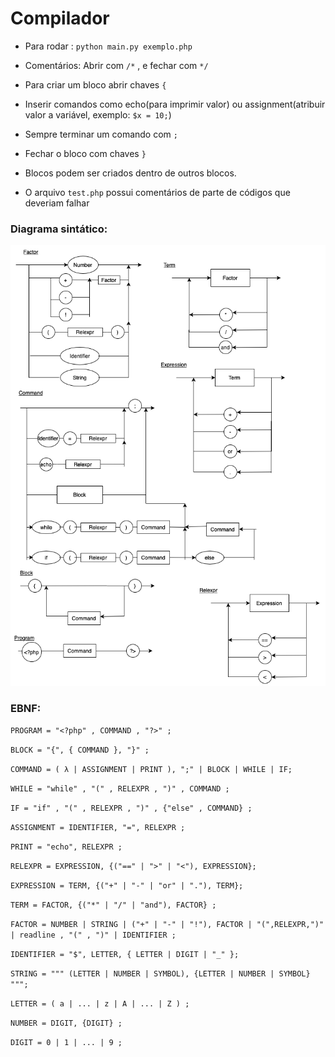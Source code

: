 # Compilador

 - Para rodar : ``` python main.py exemplo.php ```
 - Comentários: Abrir com `/*` , e fechar com `*/`
 - Para criar um bloco abrir chaves `{`
 - Inserir comandos como echo(para imprimir valor) ou assignment(atribuir valor a variável, exemplo: `$x = 10;`)
 - Sempre terminar um comando com `;`
 - Fechar o bloco com chaves `}`
 - Blocos podem ser criados dentro de outros blocos.
 
 - O arquivo `test.php` possui comentários de parte de códigos que deveriam falhar 

### Diagrama sintático:

![alt text](ds_compilador.png)

### EBNF:

`PROGRAM = "<?php" , COMMAND , "?>" ;`

`BLOCK = "{", { COMMAND }, "}" ;`

`COMMAND = ( λ | ASSIGNMENT | PRINT ), ";" | BLOCK | WHILE | IF;`

`WHILE = "while" , "(" , RELEXPR , ")" , COMMAND ;`

`IF = "if" , "(" , RELEXPR , ")" , {"else" , COMMAND} ;`

`ASSIGNMENT = IDENTIFIER, "=", RELEXPR ;`

`PRINT = "echo", RELEXPR ;`

`RELEXPR = EXPRESSION, {("==" | ">" | "<"), EXPRESSION}; `

`EXPRESSION = TERM, {("+" | "-" | "or" | "."), TERM}; `

`TERM = FACTOR, {("*" | "/" | "and"), FACTOR} ;`

`FACTOR = NUMBER | STRING | ("+" | "-" | "!"), FACTOR | "(",RELEXPR,")" | readline , "(" , ")" | IDENTIFIER ;`

`IDENTIFIER = "$", LETTER, { LETTER | DIGIT | "_" };`

`STRING = """ (LETTER | NUMBER | SYMBOL), {LETTER | NUMBER | SYMBOL} """;`

`LETTER = ( a | ... | z | A | ... | Z ) ;`

`NUMBER = DIGIT, {DIGIT} ; `

`DIGIT = 0 | 1 | ... | 9 ;`
